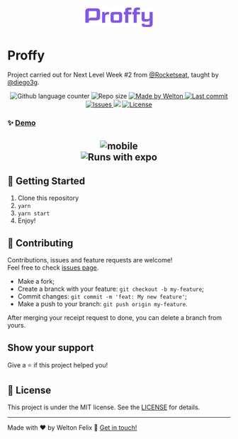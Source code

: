 <h1 align="center">
  <a target="blank" href="https://github.com/weltonfelix/proffy">
    <img alt="Proffy" title="Acesse o site" src="./logo.svg" width="30%" />
  </a>
</h1>

# Proffy
Project carried out for Next Level Week #2 from [@Rocketseat](https://github.com/rocketseat), taught by [@diego3g](https://github.com/diego3g).
<p align="center">
  <img alt="Github language counter" src="https://img.shields.io/github/languages/count/weltonfelix/proffy?color=%2304D361">

  <img alt="Repo size" src="https://img.shields.io/github/repo-size/weltonfelix/proffy">
	
  <a href="https://www.github.com/weltonfelix">
    <img alt="Made by Welton" src="https://img.shields.io/badge/Made%20by-Welton-%2304D361">
  </a>

  <a href="https://github.com/welton/proffy/commits/master">
    <img alt="Last commit" src="https://img.shields.io/github/last-commit/weltonfelix/proffy">
  </a>

  <a href="https://github.com/weltonfelix/proffy/issues">
    <img alt="Issues" src="https://img.shields.io/github/issues/weltonfelix/proffy">
  </a>
<a aria-label="">
    <img src="https://img.shields.io/badge/Next Level Week-done-green?logo=data:image/png;base64,iVBORw0KGgoAAAANSUhEUgAAABAAAAAQCAMAAAAoLQ9TAAAALVBMVEVHcExxWsF0XMJzXMJxWcFsUsD///9jRrzY0u6Xh9Gsn9n39fyMecy0qd2bjNJWBT0WAAAABHRSTlMA2Do606wF2QAAAGlJREFUGJVdj1cWwCAIBLEsRU3uf9xobDH8+GZwUYi8i6ucJwrxKE+7D0G9Q4vlYqtmCSjndr4CgCgzlyFgfKfKCVO0LrPKjmiqMxGXkJwNnXskqWG+1oSM+BSwD8f29YLNjvx/OQrn+g99oQSoNmt3PgAAAABJRU5ErkJggg=="></img>
  </a>
  <a href="https://github.com/weltonfelix/proffy/blob/master/LICENSE" target="_blank">
    <img alt="License" src="https://img.shields.io/badge/license-MIT-brightgreen"/>
  </a>
</p>

### ✨ [Demo](https://github.com/weltonfelix/proffy)
    
<h2 align='center'>
      <img title="Mobile" alt="mobile" src="./gif-mobile.gif" width="25%">
	<br>
	<img title="Runs with expo" alt="Runs with expo" src="https://img.shields.io/badge/Runs%20with%20Expo-000.svg?style=flat-square&logo=EXPO&labelColor=f3f3f3&logoColor=000">
</h2>

## :notebook: Getting Started
1. Clone this repository
2. `yarn`
3. `yarn start`
4. Enjoy!

## 🤝 Contributing

Contributions, issues and feature requests are welcome!<br />Feel free to check [issues page](https://github.com/weltonfelix/proffy/issues). 
- Make a fork;
- Create a branck with your feature: `git checkout -b my-feature`;
- Commit changes: `git commit -m 'feat: My new feature'`;
- Make a push to your branch: `git push origin my-feature`.

After merging your receipt request to done, you can delete a branch from yours.

## Show your support

Give a ⭐️ if this project helped you!

## 📝 License

This project is under the MIT license. See the [LICENSE](LICENSE) for details.

***
Made with ♥ by Welton Felix :wave: [Get in touch!](mailto:contato.weltonf@gmail.com)

